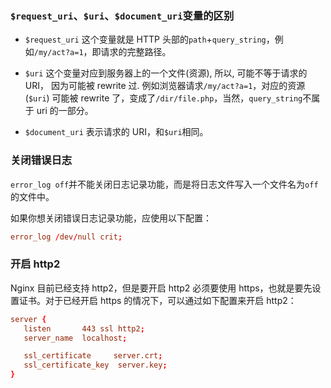 ### `$request_uri`、`$uri`、`$document_uri`变量的区别

- `$request_uri` 这个变量就是 HTTP 头部的`path`+`query_string`，例如`/my/act?a=1`，即请求的完整路径。

- `$uri` 这个变量对应到服务器上的一个文件(资源), 所以, 可能不等于请求的 URI， 因为可能被 rewrite 过. 例如浏览器请求`/my/act?a=1`，对应的资源(`$uri`) 可能被 rewrite 了，变成了`/dir/file.php`，当然，`query_string`不属于 uri 的一部分。

- `$document_uri` 表示请求的 URI，和`$uri`相同。


### 关闭错误日志

`error_log off`并不能关闭日志记录功能，而是将日志文件写入一个文件名为`off`的文件中。

如果你想关闭错误日志记录功能，应使用以下配置： 

```conf
error_log /dev/null crit; 
```

### 开启 http2

Nginx 目前已经支持 http2，但是要开启 http2 必须要使用 https，也就是要先设置证书。对于已经开启 https 的情况下，可以通过如下配置来开启 http2：

```conf
server {
   listen       443 ssl http2;
   server_name  localhost;

   ssl_certificate     server.crt;
   ssl_certificate_key  server.key;
}
```


